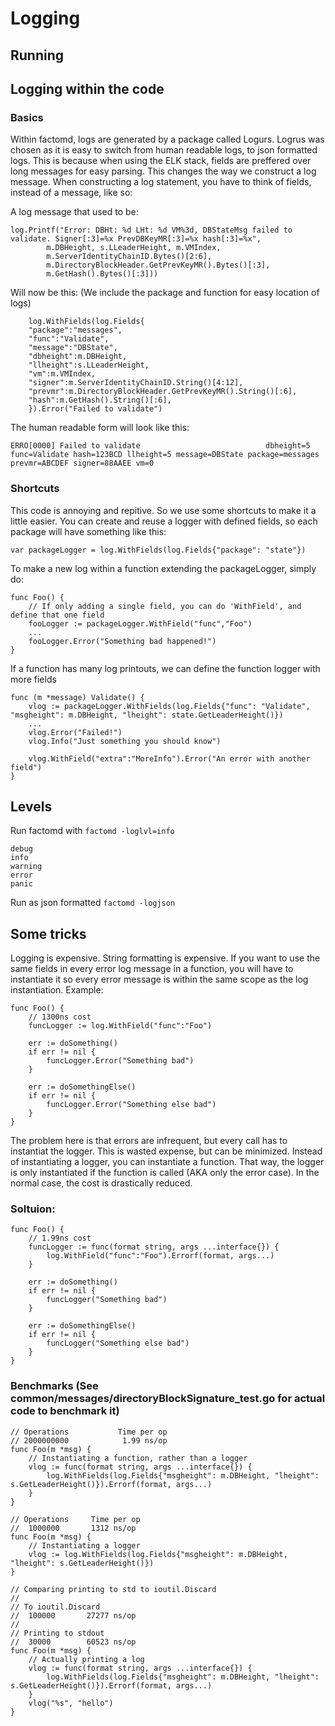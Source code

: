 # Logging

## Running

## Logging within the code

### Basics

Within factomd, logs are generated by a package called Logurs. Logrus was chosen as it is easy to switch from human readable logs, to json formatted logs. This is because when using the ELK stack, fields are preffered over long messages for easy parsing. This changes the way we construct a log message. When constructing a log statement, you have to think of fields, instead of a message, like so:

A log message that used to be:

```
log.Printf("Error: DBHt: %d LHt: %d VM%3d, DBStateMsg failed to validate. Signer[:3]=%x PrevDBKeyMR[:3]=%x hash[:3]=%x",
		m.DBHeight, s.LLeaderHeight, m.VMIndex,
		m.ServerIdentityChainID.Bytes()[2:6],
		m.DirectoryBlockHeader.GetPrevKeyMR().Bytes()[:3],
		m.GetHash().Bytes()[:3]))
```

Will now be this: (We include the package and function for easy location of logs)

```
	log.WithFields(log.Fields{
	"package":"messages",
	"func":"Validate",
	"message":"DBState",
	"dbheight":m.DBHeight,
	"llheight":s.LLeaderHeight,
	"vm":m.VMIndex,
	"signer":m.ServerIdentityChainID.String()[4:12],
	"prevmr":m.DirectoryBlockHeader.GetPrevKeyMR().String()[:6],
	"hash":m.GetHash().String()[:6],
	}).Error("Failed to validate")
```

The human readable form will look like this:

```
ERRO[0000] Failed to validate                            dbheight=5 func=Validate hash=123BCD llheight=5 message=DBState package=messages prevmr=ABCDEF signer=88AAEE vm=0
```

### Shortcuts

This code is annoying and repitive. So we use some shortcuts to make it a little easier. You can create and reuse a logger with defined fields, so each package will have something like this:

```
var packageLogger = log.WithFields(log.Fields{"package": "state"})
```

To make a new log within a function extending the packageLogger, simply do:

```
func Foo() {
	// If only adding a single field, you can do 'WithField', and define that one field
	fooLogger := packageLogger.WithField("func","Foo")
	...
	fooLogger.Error("Something bad happened!")
}
```

If a function has many log printouts, we can define the function logger with more fields

```
func (m *message) Validate() {
	vlog := packageLogger.WithFields(log.Fields{"func": "Validate", "msgheight": m.DBHeight, "lheight": state.GetLeaderHeight()})
	...
	vlog.Error("Failed!")
	vlog.Info("Just something you should know")

	vlog.WithField("extra":"MoreInfo").Error("An error with another field")
}
```

## Levels

Run factomd with `factomd -loglvl=info`

```
debug
info
warning
error
panic
```

Run as json formatted `factomd -logjson`

## Some tricks

Logging is expensive. String formatting is expensive. If you want to use the same fields in every error log message in a function, you will have to instantiate it so every error message is within the same scope as the log instantiation. Example:

```golang
func Foo() {
	// 1300ns cost
	funcLogger := log.WithField("func":"Foo")

	err := doSomething()
	if err != nil {
		funcLogger.Error("Something bad")
	}

	err := doSomethingElse()
	if err != nil {
		funcLogger.Error("Something else bad")
	}
}
```

The problem here is that errors are infrequent, but every call has to instantiat the logger. This is wasted expense, but can be minimized. Instead of instantiating a logger, you can instantiate a function. That way, the logger is only instantiated if the function is called (AKA only the error case). In the normal case, the cost is drastically reduced.

### Soltuion:

```golang
func Foo() {
	// 1.99ns cost
	funcLogger := func(format string, args ...interface{}) {
		log.WithField("func":"Foo").Errorf(format, args...)
	}

	err := doSomething()
	if err != nil {
		funcLogger("Something bad")
	}

	err := doSomethingElse()
	if err != nil {
		funcLogger("Something else bad")
	}
}
```


### Benchmarks (See common/messages/directoryBlockSignature_test.go for actual code to benchmark it)

```golang
// Operations           Time per op
// 2000000000	         1.99 ns/op
func Foo(m *msg) {
	// Instantiating a function, rather than a logger
	vlog := func(format string, args ...interface{}) {
		log.WithFields(log.Fields{"msgheight": m.DBHeight, "lheight": s.GetLeaderHeight()}).Errorf(format, args...)
	}
}

// Operations     Time per op
//  1000000	      1312 ns/op
func Foo(m *msg) {
	// Instantiating a logger
	vlog := log.WithFields(log.Fields{"msgheight": m.DBHeight, "lheight": s.GetLeaderHeight()})
}

// Comparing printing to std to ioutil.Discard
//
// To ioutil.Discard
//  100000	     27277 ns/op
//
// Printing to stdout
//  30000	     60523 ns/op
func Foo(m *msg) {
	// Actually printing a log
	vlog := func(format string, args ...interface{}) {
		log.WithFields(log.Fields{"msgheight": m.DBHeight, "lheight": s.GetLeaderHeight()}).Errorf(format, args...)
	}
	vlog("%s", "hello")
}
```
